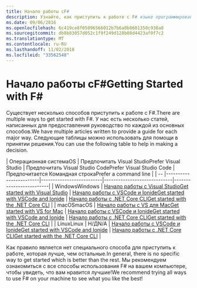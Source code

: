 ```yaml
---
title: Начало работы сF#
description: Узнайте, как приступить к работе с F# языке программирования в .NET.
ms.date: 09/06/2016
ms.openlocfilehash: 6c419ce8f05096566012b7b6a0b8601350c938a8
ms.sourcegitcommit: db8b83057d052c1f9f249d128b08d4423af0f7c2
ms.translationtype: MT
ms.contentlocale: ru-RU
ms.lasthandoff: 11/02/2018
ms.locfileid: "33562548"
---
```

# <a name="getting-started-with-f"></a><span data-ttu-id="1ea08-103">Начало работы сF#</span><span class="sxs-lookup"><span data-stu-id="1ea08-103">Getting Started with F#</span></span> #

<span data-ttu-id="1ea08-104">Существует несколько способов приступить к работе с F#.</span><span class="sxs-lookup"><span data-stu-id="1ea08-104">There are multiple ways to get started with F#.</span></span>  <span data-ttu-id="1ea08-105">У нас есть несколько статей, написанных для предоставления руководство по каждой из основных способов.</span><span class="sxs-lookup"><span data-stu-id="1ea08-105">We have multiple articles written to provide a guide for each major way.</span></span>  <span data-ttu-id="1ea08-106">Следующие таблицы можно использовать для помощи в принятии решения.</span><span class="sxs-lookup"><span data-stu-id="1ea08-106">You can use the following table to help in making a decision.</span></span>

| <span data-ttu-id="1ea08-107">Операционная система</span><span class="sxs-lookup"><span data-stu-id="1ea08-107">OS</span></span> | <span data-ttu-id="1ea08-108">Предпочитать Visual Studio</span><span class="sxs-lookup"><span data-stu-id="1ea08-108">Prefer Visual Studio</span></span> | <span data-ttu-id="1ea08-109">Предпочитать Visual Studio Code</span><span class="sxs-lookup"><span data-stu-id="1ea08-109">Prefer Visual Studio Code</span></span> | <span data-ttu-id="1ea08-110">Предпочитается Командная строка</span><span class="sxs-lookup"><span data-stu-id="1ea08-110">Prefer a command line</span></span> |
| -- |------------------------|--------------------------|-----------------------------|-------------------------|
| <span data-ttu-id="1ea08-111">Windows</span><span class="sxs-lookup"><span data-stu-id="1ea08-111">Windows</span></span> | [<span data-ttu-id="1ea08-112">Начало работы с Visual Studio</span><span class="sxs-lookup"><span data-stu-id="1ea08-112">Get started with Visual Studio</span></span>](get-started-visual-studio.md) | [<span data-ttu-id="1ea08-113">Начало работы с VSCode и Ionide</span><span class="sxs-lookup"><span data-stu-id="1ea08-113">Get started with VSCode and Ionide</span></span>](get-started-vscode.md) | [<span data-ttu-id="1ea08-114">Начало работы с .NET Core CLI</span><span class="sxs-lookup"><span data-stu-id="1ea08-114">Get started with the .NET Core CLI</span></span>](get-started-command-line.md) |
| <span data-ttu-id="1ea08-115">macOS</span><span class="sxs-lookup"><span data-stu-id="1ea08-115">macOS</span></span> | [<span data-ttu-id="1ea08-116">Начало работы с VS для Mac</span><span class="sxs-lookup"><span data-stu-id="1ea08-116">Get started with VS for Mac</span></span>](get-started-with-visual-studio-for-mac.md) | [<span data-ttu-id="1ea08-117">Начало работы с VSCode и Ionide</span><span class="sxs-lookup"><span data-stu-id="1ea08-117">Get started with VSCode and Ionide</span></span>](get-started-vscode.md) | [<span data-ttu-id="1ea08-118">Начало работы с .NET Core CLI</span><span class="sxs-lookup"><span data-stu-id="1ea08-118">Get started with the .NET Core CLI</span></span>](get-started-command-line.md) |
| <span data-ttu-id="1ea08-119">Linux</span><span class="sxs-lookup"><span data-stu-id="1ea08-119">Linux</span></span> | <span data-ttu-id="1ea08-120">Н/Д</span><span class="sxs-lookup"><span data-stu-id="1ea08-120">N/A</span></span> | [<span data-ttu-id="1ea08-121">Начало работы с VSCode и Ionide</span><span class="sxs-lookup"><span data-stu-id="1ea08-121">Get started with VSCode and Ionide</span></span>](get-started-vscode.md) | [<span data-ttu-id="1ea08-122">Начало работы с .NET Core CLI</span><span class="sxs-lookup"><span data-stu-id="1ea08-122">Get started with the .NET Core CLI</span></span>](get-started-command-line.md) |

<span data-ttu-id="1ea08-123">Как правило является нет специального способа для приступить к работе, которая лучше, чем остальные.</span><span class="sxs-lookup"><span data-stu-id="1ea08-123">In general, there is no specific way to get started which is better than the rest.</span></span>  <span data-ttu-id="1ea08-124">Мы рекомендуем ознакомиться с все способы использования F# на вашем компьютере, чтобы увидеть, что вам нравится лучшие!</span><span class="sxs-lookup"><span data-stu-id="1ea08-124">We recommend trying all ways to use F# on your machine to see what you like the best!</span></span>
